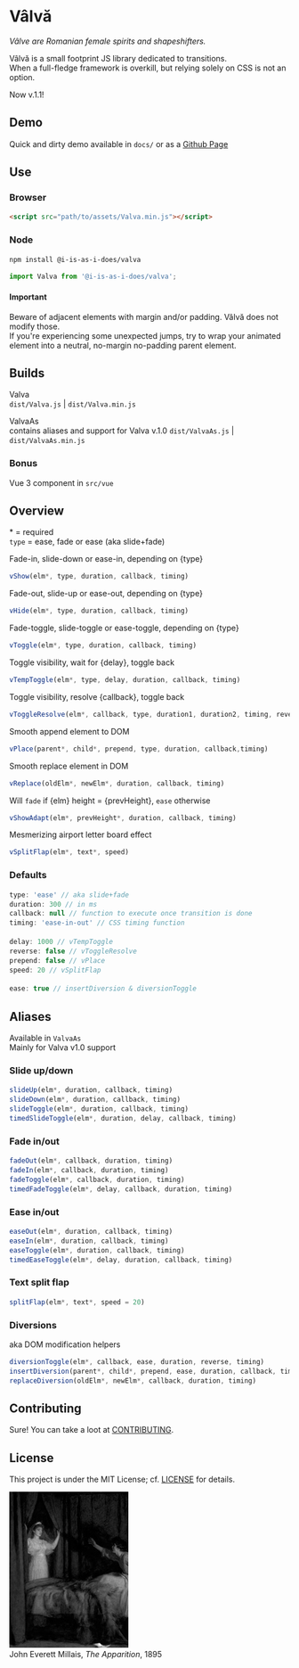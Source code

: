 # Vâlvă

*Vâlve are Romanian female spirits and shapeshifters.*

Vâlvă is a small footprint JS library dedicated to transitions.  
When a full-fledge framework is overkill, but relying solely on CSS is not an option.

Now v.1.1!

## Demo

Quick and dirty demo available in `docs/` or as a [Github Page](https://i-is-as-i-does.github.io/Valva/)

## Use

### Browser

```html
<script src="path/to/assets/Valva.min.js"></script>
```

### Node

```bash
npm install @i-is-as-i-does/valva
```

```js
import Valva from '@i-is-as-i-does/valva';
```

#### Important

Beware of adjacent elements with margin and/or padding. Vâlvă does not modify those.  
If you're experiencing some unexpected jumps, try to wrap your animated element into a neutral, no-margin no-padding parent element.

## Builds

Valva  
`dist/Valva.js` | `dist/Valva.min.js`  
  
ValvaAs  
contains aliases and support for Valva v.1.0
`dist/ValvaAs.js` | `dist/ValvaAs.min.js` 

### Bonus  

Vue 3 component in `src/vue`

## Overview

\* = required  
`type` = ease, fade or ease (aka slide+fade)  
  
Fade-in, slide-down or ease-in, depending on {type} 
```js
vShow(elm*, type, duration, callback, timing)
```

Fade-out, slide-up or ease-out, depending on {type} 
```js
vHide(elm*, type, duration, callback, timing)
```

Fade-toggle, slide-toggle or ease-toggle, depending on {type} 
```js
vToggle(elm*, type, duration, callback, timing)
```

Toggle visibility, wait for {delay}, toggle back
```js
vTempToggle(elm*, type, delay, duration, callback, timing)
```

Toggle visibility, resolve {callback}, toggle back
```js
vToggleResolve(elm*, callback, type, duration1, duration2, timing, reverse)
```

Smooth append element to DOM
```js
vPlace(parent*, child*, prepend, type, duration, callback,timing) 
```

Smooth replace element in DOM
```js
vReplace(oldElm*, newElm*, duration, callback, timing)
```

Will `fade` if {elm} height = {prevHeight}, `ease` otherwise
```js
vShowAdapt(elm*, prevHeight*, duration, callback, timing)
```

Mesmerizing airport letter board effect
```js
vSplitFlap(elm*, text*, speed) 
```

### Defaults

```js
type: 'ease' // aka slide+fade
duration: 300 // in ms
callback: null // function to execute once transition is done
timing: 'ease-in-out' // CSS timing function

delay: 1000 // vTempToggle
reverse: false // vToggleResolve
prepend: false // vPlace
speed: 20 // vSplitFlap

ease: true // insertDiversion & diversionToggle
```

## Aliases

Available in `ValvaAs`  
Mainly for Valva v1.0 support  

### Slide up/down

```js
slideUp(elm*, duration, callback, timing)
slideDown(elm*, duration, callback, timing)
slideToggle(elm*, duration, callback, timing)
timedSlideToggle(elm*, duration, delay, callback, timing)
```

### Fade in/out

```js
fadeOut(elm*, callback, duration, timing)
fadeIn(elm*, callback, duration, timing)
fadeToggle(elm*, callback, duration, timing)
timedFadeToggle(elm*, delay, callback, duration, timing)
```

### Ease in/out

```js
easeOut(elm*, duration, callback, timing)
easeIn(elm*, duration, callback, timing)
easeToggle(elm*, duration, callback, timing)
timedEaseToggle(elm*, delay, duration, callback, timing)
```

### Text split flap

```js
splitFlap(elm*, text*, speed = 20)
```

### Diversions

aka DOM modification helpers

```js
diversionToggle(elm*, callback, ease, duration, reverse, timing)
insertDiversion(parent*, child*, prepend, ease, duration, callback, timing)
replaceDiversion(oldElm*, newElm*, callback, duration, timing)
```

## Contributing

Sure! You can take a loot at [CONTRIBUTING](CONTRIBUTING.md).

## License

This project is under the MIT License; cf. [LICENSE](LICENSE) for details.

![John Everett Millais, *The Apparition*, 1895](./docs/John-Everett-Millais-The-Apparition-1895.jpg)  
John Everett Millais, *The Apparition*, 1895
